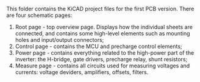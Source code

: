 This folder contains the KiCAD project files for the first PCB version.
There are four schematic pages:
1. Root page - top overview page. Displays how the individual sheets are connected, and contains some high-level elements such as mounting holes and input/output connectors;
2. Control page - contains the MCU and precharge control elements;
3. Power page - contains everything related to the high-power part of the inverter: the H-bridge, gate drivers, precharge relay, shunt resistors;
4. Measure page - contains all circuits used for measuring voltages and currents: voltage deviders, amplifiers, offsets, filters.
